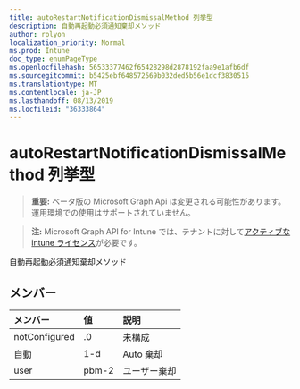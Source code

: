 ```yaml
---
title: autoRestartNotificationDismissalMethod 列挙型
description: 自動再起動必須通知棄却メソッド
author: rolyon
localization_priority: Normal
ms.prod: Intune
doc_type: enumPageType
ms.openlocfilehash: 56533377462f65428298d2878192faa9e1afb6df
ms.sourcegitcommit: b5425ebf648572569b032ded5b56e1dcf3830515
ms.translationtype: MT
ms.contentlocale: ja-JP
ms.lasthandoff: 08/13/2019
ms.locfileid: "36333864"
---
```

# <a name="autorestartnotificationdismissalmethod-enum-type"></a>autoRestartNotificationDismissalMethod 列挙型

> **重要:** ベータ版の Microsoft Graph Api は変更される可能性があります。運用環境での使用はサポートされていません。

> **注:** Microsoft Graph API for Intune では、テナントに対して[アクティブな intune ライセンス](https://go.microsoft.com/fwlink/?linkid=839381)が必要です。

自動再起動必須通知棄却メソッド

## <a name="members"></a>メンバー
|メンバー|値|説明|
|:---|:---|:---|
|notConfigured|.0|未構成|
|自動|1-d|Auto 棄却|
|user|pbm-2|ユーザー棄却|



